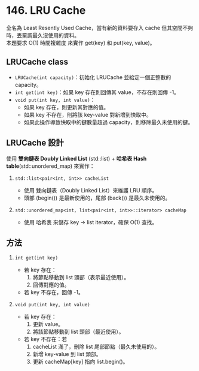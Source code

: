 # 146. LRU Cache
全名為 Least Resently Used Cache，當有新的資料要存入 cache 但其空間不夠時，丟棄調最久沒使用的資料。  
本題要求 O(1) 時間複雜度 來實作 get(key) 和 put(key, value)。

## LRUCache class
* ```LRUCache(int capacity)```：初始化 LRUCache 並給定一個正整數的 capacity。
* ```int get(int key)```：如果 key 存在則回傳其 value，不存在則回傳 -1。
* ```void put(int key, int value)```：
  * 如果 key 存在，則更新其對應的值。
  * 如果 key 不存在，則將該 key-value 對新增到快取中。
  * 如果此操作導致快取中的鍵數量超過 capacity，則移除最久未使用的鍵。
  
## LRUCache 設計
使用 **雙向鏈表 Doubly Linked List** (std::list) + **哈希表 Hash table**(std::unordered_map) 來實作：

1. ```std::list<pair<int, int>> cacheList```
    * 使用 雙向鏈表（Doubly Linked List）來維護 LRU 順序。
    * 頭部 (begin()) 是最新使用的，尾部 (back()) 是最久未使用的。

2. ```std::unordered_map<int, list<pair<int, int>>::iterator> cacheMap```
    * 使用 哈希表 來儲存 key → list iterator，確保 O(1) 查找。
  
## 方法
1. ```int get(int key)```
   * 若 key 存在：
       1. 將節點移動到 list 頭部（表示最近使用）。
       2. 回傳對應的值。
   * 若 key 不存在，回傳 -1。

2. ```void put(int key, int value)```
   * 若 key 存在：
       1. 更新 value。
       2. 將該節點移動到 list 頭部（最近使用）。
   * 若 key 不存在：若
       1. cacheList 滿了，刪除 list 尾部節點（最久未使用的）。
       2. 新增 key-value 到 list 頭部。
       3. 更新 cacheMap[key] 指向 list.begin()。